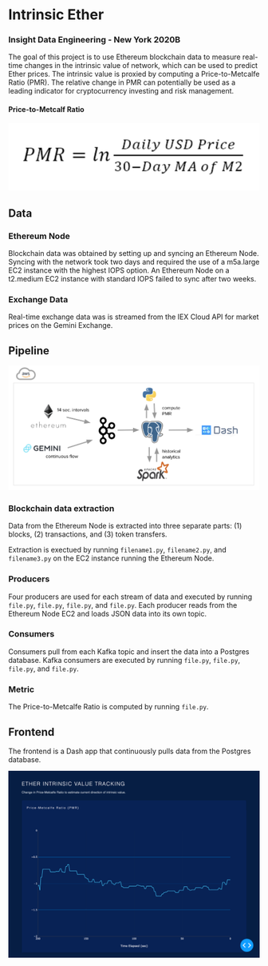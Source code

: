 # Intrinsic Ether

### Insight Data Engineering - New York 2020B

The goal of this project is to use Ethereum blockchain data to measure real-time changes in the intrinsic value of network, which can be used to predict Ether prices. The intrinsic value is proxied by computing a Price-to-Metcalfe Ratio (PMR). The relative change in PMR can potentially be used as a leading indicator for cryptocurrency investing and risk management.

#### Price-to-Metcalf Ratio

![Preview](images/pmr.png)

## Data

### Ethereum Node
Blockchain data was obtained by setting up and syncing an Ethereum Node. Syncing with the network took two days and required the use of a m5a.large EC2 instance with the highest IOPS option. An Ethereum Node on a t2.medium EC2 instance with standard IOPS failed to sync after two weeks.

### Exchange Data
Real-time exchange data was is streamed from the IEX Cloud API for market prices on the Gemini Exchange.

## Pipeline

![Preview](images/pipeline.png)


### Blockchain data extraction

Data from the Ethereum Node is extracted into three separate parts: (1) blocks, (2) transactions, and (3) token transfers.

Extraction is exectued by running `filename1.py`, `filename2.py`, and `filename3.py` on the EC2 instance running the Ethereum Node.

### Producers

Four producers are used for each stream of data and executed by running `file.py`, `file.py`, `file.py`, and `file.py`. Each producer reads from the Ethereum Node EC2 and loads JSON data into its own topic.

### Consumers

Consumers pull from each Kafka topic and insert the data into a Postgres database. Kafka consumers are executed by running `file.py`, `file.py`, `file.py`, and `file.py`.

### Metric

The Price-to-Metcalfe Ratio is computed by running `file.py`.

## Frontend

The frontend is a Dash app that continuously pulls data from the Postgres database.

![Preview](images/frontend.png)
